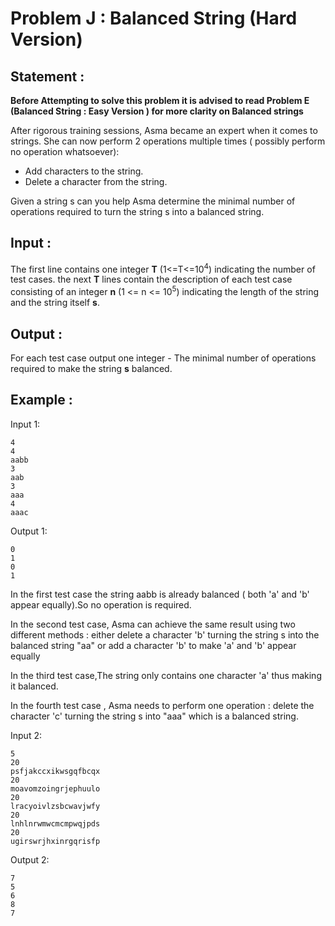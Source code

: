 # Problem J  : Balanced String (Hard Version)

## Statement :
**Before Attempting to solve this problem it is advised to read Problem E (Balanced String : Easy Version ) for more clarity on Balanced strings**

After rigorous training sessions, Asma became an expert when it comes to strings. She can now perform 2 operations multiple times ( possibly perform no operation whatsoever):
* Add characters to the string.
* Delete a character from the string.


Given a string s can you help Asma determine the minimal number of operations required to turn the string s into a balanced string.

## Input :
The first line contains one integer **T** (1<=T<=10<sup>4</sup>) indicating the number of test cases. 
the next **T** lines contain the description of each test case consisting of an integer **n** (1 <= n <= 10<sup>5</sup>) indicating the length of the string and the string itself **s**.

## Output :
For each test case output one integer - The minimal number of operations required to make the string **s** balanced.

## Example :
Input 1:
```
4
4
aabb
3
aab
3
aaa
4
aaac   
```

Output 1:
```
0  
1
0
1
```
In the first test case the string aabb is already balanced ( both 'a' and 'b' appear equally).So no operation is required.

In the second test case, Asma can achieve the same result using two different methods : either delete a character 'b'  turning the string s into the balanced string "aa" or add a character 'b' to make 'a' and 'b' appear equally

In the third test case,The string only contains one character 'a' thus making it balanced.

In the fourth test case , Asma needs to perform one operation : delete the character 'c' turning the string s into "aaa" which is a balanced string.

Input 2:
```
5
20
psfjakccxikwsgqfbcqx
20
moavomzoingrjephuulo
20
lracyoivlzsbcwavjwfy
20
lnhlnrwmwcmcmpwqjpds
20
ugirswrjhxinrgqrisfp
```

Output 2:
```
7
5
6
8
7
```

